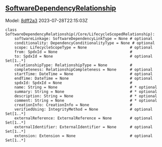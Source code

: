 ## [SoftwareDependencyRelationship](https://github.com/spdx/spdx-3-model/blob/main/model/Software/Classes/SoftwareDependencyRelationship.md)
Model: [8dff2a3](https://github.com/spdx/spdx-3-model/commit/8dff2a3243c9e00e1eb170fac749450a845ccdd6) 2023-07-28T22:15:03Z
```
class SoftwareDependencyRelationship(/Core/LifecycleScopedRelationship):
    softwareLinkage: SoftwareDependencyLinkType = None # optional 
    conditionality: DependencyConditionalityType = None # optional 
    scope: LifecycleScopeType = None                   # optional 
    from: SpdxId = None                                # 
    to: SpdxId = None                                  # optional Set[1..*]
    relationshipType: RelationshipType = None          # 
    completeness: RelationshipCompleteness = None      # optional 
    startTime: DateTime = None                         # optional 
    endTime: DateTime = None                           # optional 
    spdxId: SpdxId = None                              # 
    name: String = None                                # * optional 
    summary: String = None                             # * optional 
    description: String = None                         # * optional 
    comment: String = None                             # * optional 
    creationInfo: CreationInfo = None                  # 
    verifiedUsing: IntegrityMethod = None              # optional Set[1..*]
    externalReference: ExternalReference = None        # optional Set[1..*]
    externalIdentifier: ExternalIdentifier = None      # optional Set[1..*]
    extension: Extension = None                        # optional Set[1..*]
```

